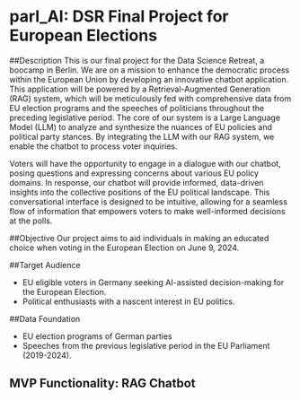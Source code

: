 # parl_AI: DSR Final Project for European Elections

##Description
This is our final project for the Data Science Retreat, a boocamp in Berlin. We are on a mission to enhance the democratic process within the European Union by developing an innovative chatbot application. This application will be powered by a Retrieval-Augmented Generation (RAG) system, which will be meticulously fed with comprehensive data from EU election programs and the speeches of politicians throughout the preceding legislative period. The core of our system is a Large Language Model (LLM) to analyze and synthesize the nuances of EU policies and political party stances. By integrating the LLM with our RAG system, we enable the chatbot to process voter inquiries.

Voters will have the opportunity to engage in a dialogue with our chatbot, posing questions and expressing concerns about various EU policy domains. In response, our chatbot will provide informed, data-driven insights into the collective positions of the EU political landscape. This conversational interface is designed to be intuitive, allowing for a seamless flow of information that empowers voters to make well-informed decisions at the polls.

##Objective
Our project aims to aid individuals in making an educated choice when voting in the European Election on June 9, 2024.

##Target Audience
- EU eligible voters in Germany seeking AI-assisted decision-making for the European Election.
- Political enthusiasts with a nascent interest in EU politics.

##Data Foundation
- EU election programs of German parties
- Speeches from the previous legislative period in the EU Parliament (2019-2024).

## MVP Functionality: RAG Chatbot

